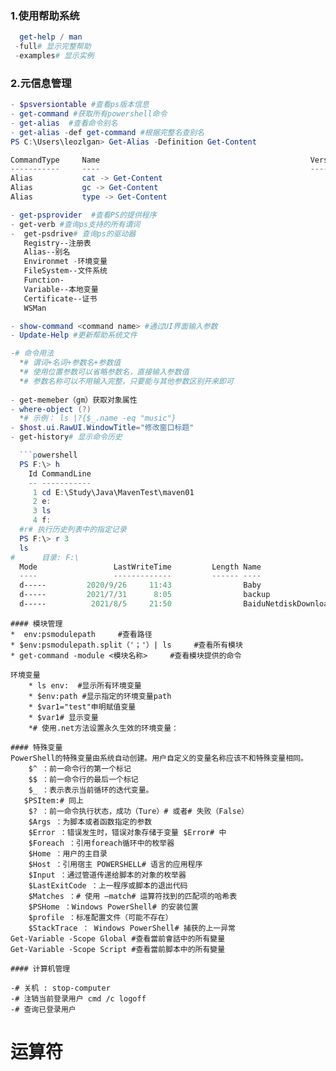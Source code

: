 ### 1.使用帮助系统
```powershell
​  get-help / man
 -full# 显示完整帮助
 ​-examples# 显示实例
```

### 2.元信息管理

```powershell
- $psversiontable #查看ps版本信息
- get-command #获取所有powershell命令
- get-alias  #查看命令别名
- get-alias -def get-command #根据完整名查别名
PS C:\Users\leozlgan> Get-Alias -Definition Get-Content

CommandType     Name                                               Version    Source
-----------     ----                                               -------    ------
Alias           cat -> Get-Content
Alias           gc -> Get-Content
Alias           type -> Get-Content

- get-psprovider  #查看PS的提供程序
- get-verb #查询ps支持的所有谓词
-  get-psdrive# 查询ps的驱动器
  ​	Registry--注册表
  ​	Alias--别名
  ​	Environmet -环境变量
  ​	FileSystem--文件系统
  ​	Function-
  ​	Variable--本地变量
  ​	Certificate--证书
  ​	WSMan

- show-command <command name> #通过UI界面输入参数
- Update-Help #更新帮助系统文件

-# 命令用法
  *# 谓词+名词+参数名+参数值
  *# 使用位置参数可以省略参数名，直接输入参数值
  *# 参数名称可以不用输入完整，只要能与其他参数区别开来即可
  
- get-memeber（gm）获取对象属性
- where-object (?)
  *# 示例： ls |?{$_.name -eq "music"}
- $host.ui.RawUI.WindowTitle="修改窗口标题"
- get-history# 显示命令历史

  ```powershell
  PS F:\> h
    Id CommandLine
    -- -----------
     1 cd E:\Study\Java\MavenTest\maven01
     2 e:
     3 ls
     4 f:
  #r# 执行历史列表中的指定记录  
  PS F:\> r 3
  ls
#      目录: F:\
  Mode                 LastWriteTime         Length Name
  ----                 -------------         ------ ----
  d-----         2020/9/26     11:43                Baby
  d-----         2021/7/31      8:05                backup
  d-----          2021/8/5     21:50                BaiduNetdiskDownload  
  ```
```
#### 模块管理
*  env:psmodulepath     #查看路径    
* $env:psmodulepath.split（'；'）| ls     #查看所有模块     
* get-command -module <模块名称>     #查看模块提供的命令    

环境变量
	* ls env:  #显示所有环境变量
	* $env:path #显示指定的环境变量path
	* $var1="test"申明赋值变量
	* $var1# 显示变量
	*# 使用.net方法设置永久生效的环境变量：

#### 特殊变量
PowerShell的特殊变量由系统自动创建。用户自定义的变量名称应该不和特殊变量相同。
    $^ ：前一命令行的第一个标记
    $$ ：前一命令行的最后一个标记
    $_ ：表示表示当前循环的迭代变量。
   $PSItem:# 同上
    $? ：前一命令执行状态，成功（Ture）# 或者# 失败（False）
    $Args ：为脚本或者函数指定的参数
    $Error ：错误发生时，错误对象存储于变量 $Error# 中
    $Foreach ：引用foreach循环中的枚举器
    $Home ：用户的主目录
    $Host ：引用宿主 POWERSHELL# 语言的应用程序
    $Input ：通过管道传递给脚本的对象的枚举器
    $LastExitCode ：上一程序或脚本的退出代码
    $Matches ：# 使用 –match# 运算符找到的匹配项的哈希表
    $PSHome ：Windows PowerShell# 的安装位置
    $profile ：标准配置文件（可能不存在）
    $StackTrace ： Windows PowerShell# 捕获的上一异常
Get-Variable -Scope Global #查看當前會話中的所有變量
Get-Variable -Scope Script #查看當前脚本中的所有變量

#### 计算机管理

-# 关机 : stop-computer
-# 注销当前登录用户 cmd /c logoff
-# 查询已登录用户
```
#  运算符
  ```
